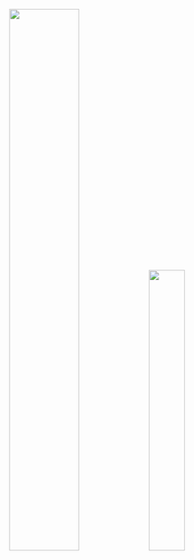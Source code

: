 <a href="https://github.com/anuraghazra/github-readme-stats"><img width="50%" src="https://github-readme-stats-rongronggg9.vercel.app/api?username=stevinz&include_all_commits=true&count_private=true&show_icons=true&hide_border=true&theme=blueberry" /><img width="36%" src="https://github-readme-stats.vercel.app/api/top-langs/?username=stevinz&langs_count=8&layout=compact&hide=cmake&hide_border=true&theme=blueberry&exclude_repo=stevinz.github.io" /></a>
